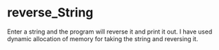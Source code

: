 # reverse_String  
Enter a string and the program will reverse it and print it out.
I have used dynamic allocation of memory for taking the string and reversing it.
